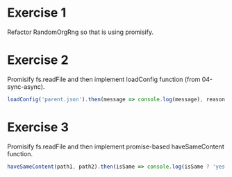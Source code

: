 # Exercise 1

Refactor RandomOrgRng so that is using promisify.

# Exercise 2

Promisify fs.readFile and then implement loadConfig function (from 04-sync-async).

```javascript
loadConfig('parent.json').then(message => console.log(message), reason => console.log(reason));
```

# Exercise 3

Promisify fs.readFile and then implement promise-based haveSameContent function.

```javascript
haveSameContent(path1, path2).then(isSame => console.log(isSame ? 'yes' : 'no'), reason => console.log(reason));
```
